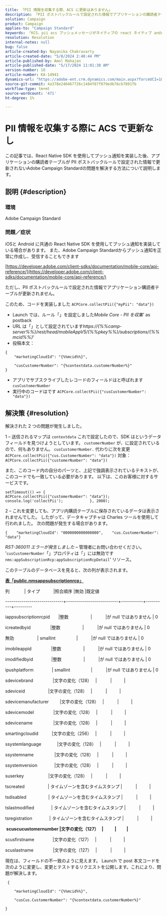 ```yaml
---
title: 「PII 情報を収集する際、ACS に更新はありません」
description: 「PII ポストバックルールで設定された情報でアプリケーションの購読者テーブルが更新されない問題を解決します。」
solution: Campaign
product: Campaign
applies-to: "Campaign Standard"
keywords: 「KCS、pii acs プッシュメッセージがネイティブの react ネイティブ android ios に対応する」
resolution: Resolution
internal-notes: null
bug: false
article-created-by: Nayanika Chakravarty
article-created-date: "5/8/2024 2:40:44 PM"
article-published-by: Amol Mahajan
article-published-date: "5/17/2024 11:01:38 AM"
version-number: 10
article-number: KA-14941
dynamics-url: "https://adobe-ent.crm.dynamics.com/main.aspx?forceUCI=1&pagetype=entityrecord&etn=knowledgearticle&id=fe1938ee-480d-ef11-9f8a-6045bd006704"
source-git-commit: 4a378e240467726c1484f87f079edb76cb7891fb
workflow-type: tm+mt
source-wordcount: '471'
ht-degree: 1%

---
```


# PII 情報を収集する際に ACS で更新なし


この記事では、React Native SDK を使用してプッシュ通知を実装した後、アプリケーションの購読者テーブルが PII ポストバックルールで設定された情報で更新されないAdobe Campaign Standardの問題を解決する方法について説明します。

## 説明 {#description}


### <b>環境</b>

Adobe Campaign Standard



### <b>問題／症状</b>

iOSと Android に共通の React Native SDK を使用してプッシュ通知を実装している場合があります。 また、Adobe Campaign Standardからプッシュ通知を正常に作成し、受信することもできます

[https://developer.adobe.com/client-sdks/documentation/mobile-core/api-reference/](https://developer.adobe.com/client-sdks/documentation/mobile-core/api-reference/)

ただし、PII ポストバックルールで設定された情報でアプリケーション購読者テーブルが更新されません。

このため、コードを実装しました `ACPCore.collectPii({"myPii": "data"})`

- Launch では、ルール「」を設定しました&#x200B;*Mobile Core - PII を収集*&#39; as postback
- URL は「」として設定されています&#x200B;*https://{%%camp-server%%}/rest/head/mobileAppV5/{%%pkey%%}/subscriptions/{%%mcid%%}*&#39;
- 投稿本文：



```
{
    "marketingCloudId": "{%%mcid%%}",

    "cusCustomerNumber": "{%contextdata.customerNumber%}"
}
```


- アプリでサブスクライブしたレコードのフィールドはと呼ばれます `cusCustomerNumber`
- 実行中のコードはです `ACPCore.collectPii({"cusCustomerNumber": "data"})`



## 解決策 {#resolution}


解決された 2 つの問題が発生しました。



1 – 送信されるマップは `contextdata` これで設定したので、SDK はというデータフィールドを見つけようとしています。 `customerNumber` が、に設定されているので、何もありません。 `cusCustomerNumber.` 代わりに次を変更 `ACPCore.collectPii({"cus.CustomerNumber": "data"})` 対象： `ACPCore.collectPii({"customerNumber": "data"})`

また、このコード内の自分のパーツと、上記で強調表示されているテキストが、このコードでも一致している必要があります。 以下は、このお客様に対するサービスです。




```
setTimeout(() => {                ACPCore.collectPii({"customerNumber": "data"});                console.log('collectPii');            }, 2000);
```


2 – これを変更しても、アプリ内購読テーブルに保存されているデータは表示されませんでした。 したがって、データキャプチャは Charles ツールを使用して行われました。 次の問題が発生する場合があります。




```
{    "marketingCloudId": "0000000000000000",    "cus.CustomerNumber": "data"}
```


*RST-360011 エラーが発生しました*  – 管理者にお問い合わせください。
&#39;`cusCustomerNumber`「」プロパティは「」には無効です`nms:appSubscriptionRcp:appSubscriptionRcpDetail`&#39; リソース。

このテーブルのデータベースを見ると、次の列が表示されます。

<u><b>表「public.nmsappsubscriptionrcp」</b></u>

列            | タイプ           |照合順序 |無効 |既定値

-----------------------------+--------------------------+-----------+----------+---------

iappsubscriptionrcpid       |整数                  |           |が null ではありません | 0

icreatedbyid                |整数                  |           |が null ではありません | 0

無効                   | smallint                 |           |が null ではありません | 0

imobileappid                |整数                  |           |が null ではありません | 0

imodifiedbyid               |整数                  |           |が null ではありません | 0

ipushplatform               | smallint                 |           |が null ではありません | 0

sdevicebrand                |文字の変化（128）   |           |          |

sdeviceid                   |文字の変化（128）   |           |          |

sdevicemanufacturer         |文字の変化（128）   |           |          |

sdevicemodel                |文字の変化（128）   |           |          |

sdevicename                 |文字の変化（128）   |           |          |

smartingcloudid           |文字の変化（256）   |           |          |

ssystemlanguage             |文字の変化（128）   |           |          |

ssystemname                 |文字の変化（128）   |           |          |

ssystemversion              |文字の変化（128）   |           |          |

suserkey                    |文字の変化（128）   |           |          |

tscreated                   | タイムゾーンを含むタイムスタンプ |           |          |

tsdisabled                  | タイムゾーンを含むタイムスタンプ |           |          |

tslastmodified              | タイムゾーンを含むタイムスタンプ |           |          |

tsregistration              | タイムゾーンを含むタイムスタンプ |           |          |

<b> scuscucustomernumber |文字の変化（127）   |           |          | </b>

scusfirstname               |文字の変化（127）   |           |          |

scuslastname                |文字の変化（127）   |           |          |



現在は、フィールドの不一致のように見えます。 Launch で post 本文コードを次のように変更し、変更とテストするリクエストを公開します。これにより、問題が解決します。

` {`

`    "marketingCloudId": "{%%mcid%%}",`

`    "cusCus.CustomerNumber": "{%contextdata.customerNumber%}"`

`}`
